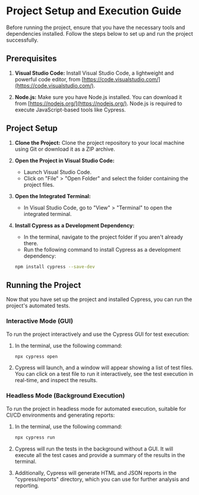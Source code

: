 # Project Setup and Execution Guide

Before running the project, ensure that you have the necessary tools and dependencies installed. Follow the steps below to set up and run the project successfully.

## Prerequisites

1. **Visual Studio Code:** Install Visual Studio Code, a lightweight and powerful code editor, from [https://code.visualstudio.com/](https://code.visualstudio.com/).

2. **Node.js:** Make sure you have Node.js installed. You can download it from [https://nodejs.org/](https://nodejs.org/). Node.js is required to execute JavaScript-based tools like Cypress.

## Project Setup

1. **Clone the Project:** Clone the project repository to your local machine using Git or download it as a ZIP archive.

2. **Open the Project in Visual Studio Code:**
   - Launch Visual Studio Code.
   - Click on "File" > "Open Folder" and select the folder containing the project files.

3. **Open the Integrated Terminal:**
   - In Visual Studio Code, go to "View" > "Terminal" to open the integrated terminal.

4. **Install Cypress as a Development Dependency:**
   - In the terminal, navigate to the project folder if you aren't already there.
   - Run the following command to install Cypress as a development dependency:

   ```bash
   npm install cypress --save-dev
   ```

## Running the Project

Now that you have set up the project and installed Cypress, you can run the project's automated tests.

### Interactive Mode (GUI)

To run the project interactively and use the Cypress GUI for test execution:

1. In the terminal, use the following command:

   ```bash
   npx cypress open
   ```

2. Cypress will launch, and a window will appear showing a list of test files. You can click on a test file to run it interactively, see the test execution in real-time, and inspect the results.

### Headless Mode (Background Execution)

To run the project in headless mode for automated execution, suitable for CI/CD environments and generating reports:

1. In the terminal, use the following command:

   ```bash
   npx cypress run
   ```

2. Cypress will run the tests in the background without a GUI. It will execute all the test cases and provide a summary of the results in the terminal.

3. Additionally, Cypress will generate HTML and JSON reports in the "cypress/reports" directory, which you can use for further analysis and reporting.

